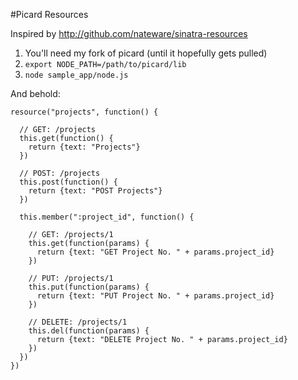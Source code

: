 #Picard Resources

Inspired by http://github.com/nateware/sinatra-resources

1. You'll need my fork of picard (until it hopefully gets pulled)
2. `export NODE_PATH=/path/to/picard/lib`
3. `node sample_app/node.js`

And behold:

    resource("projects", function() {

      // GET: /projects
      this.get(function() {
        return {text: "Projects"}
      })

      // POST: /projects
      this.post(function() {
        return {text: "POST Projects"}
      })

      this.member(":project_id", function() {

        // GET: /projects/1
        this.get(function(params) {
          return {text: "GET Project No. " + params.project_id}
        })

        // PUT: /projects/1
        this.put(function(params) {
          return {text: "PUT Project No. " + params.project_id}
        })

        // DELETE: /projects/1
        this.del(function(params) {
          return {text: "DELETE Project No. " + params.project_id}
        })
      })
    })